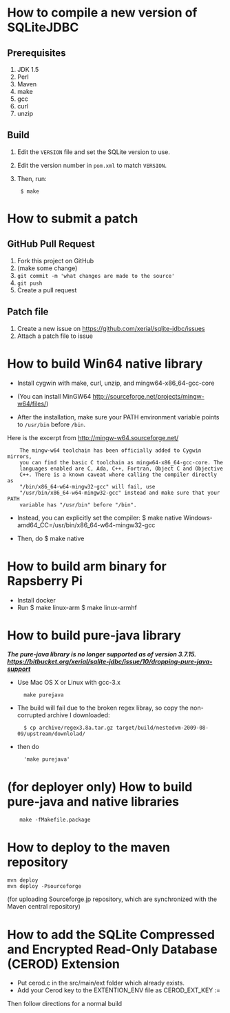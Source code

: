 How to compile a new version of SQLiteJDBC
===========================================
Prerequisites
-------------
1. JDK 1.5
2. Perl
3. Maven
4. make
5. gcc
6. curl
7. unzip

Build
----- 
1. Edit the `VERSION` file and set the SQLite version to use.
2. Edit the version number in `pom.xml` to match `VERSION`.
3. Then, run:

        $ make


How to submit a patch
=====================
GitHub Pull Request
----------------------
1. Fork this project on GitHub
2. (make some change)
3. `git commit -m 'what changes are made to the source'`
4. `git push`
5. Create a pull request

Patch file
----------
1. Create a new issue on <https://github.com/xerial/sqlite-jdbc/issues>
2. Attach a patch file to issue


How to build Win64 native library
=================================
* Install cygwin with make, curl, unzip, and mingw64-x86_64-gcc-core
* (You can install MinGW64 <http://sourceforge.net/projects/mingw-w64/files/>) 

* After the installation, make sure your PATH environment variable
points to `/usr/bin` before `/bin`.

Here is the excerpt from <http://mingw-w64.sourceforge.net/>

        The mingw-w64 toolchain has been officially added to Cygwin mirrors,
        you can find the basic C toolchain as mingw64-x86_64-gcc-core. The
        languages enabled are C, Ada, C++, Fortran, Object C and Objective
        C++. There is a known caveat where calling the compiler directly as
        "/bin/x86_64-w64-mingw32-gcc" will fail, use
        "/usr/bin/x86_64-w64-mingw32-gcc" instead and make sure that your PATH
        variable has "/usr/bin" before "/bin".

* Instead, you can explicitly set the compiler:
        $ make native Windows-amd64_CC=/usr/bin/x86_64-w64-mingw32-gcc

* Then, do 
        $ make native

How to build arm binary for Rapsberry Pi
==============================
* Install docker 
* Run
      $ make linux-arm
      $ make linux-armhf

How to build pure-java library
==============================
***The pure-java library is no longer supported as of version 3.7.15. 
<https://bitbucket.org/xerial/sqlite-jdbc/issue/10/dropping-pure-java-support>***

* Use Mac OS X or Linux with gcc-3.x

        make purejava

* The build will fail due to the broken regex libray, so copy the non-corrupted
archive I downloaded:

        $ cp archive/regex3.8a.tar.gz target/build/nestedvm-2009-08-09/upstream/downlolad/

* then do 

        'make purejava' 


(for deployer only) How to build pure-java and native libraries
===============================================================
        make -fMakefile.package 

How to deploy to the maven repository
=====================================
    mvn deploy
    mvn deploy -Psourceforge  
(for uploading Sourceforge.jp repository, which are synchronized with the Maven
 central repository)


How to add the SQLite Compressed and Encrypted Read-Only Database (CEROD) Extension
===================================================================================

* Put cerod.c in the src/main/ext folder which already exists.
* Add your Cerod key to the EXTENTION_ENV file as CEROD_EXT_KEY := <YourCerodKey>

Then follow directions for a normal build